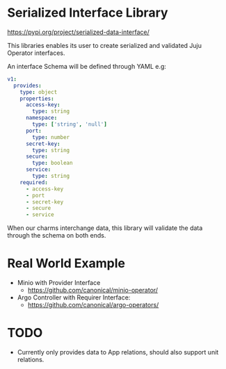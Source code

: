 # Serialized Interface Library

https://pypi.org/project/serialized-data-interface/

This libraries enables its user to create serialized and validated Juju Operator interfaces.

An interface Schema will be defined through YAML e.g:

```yaml
v1:
  provides:
    type: object
    properties:
      access-key:
        type: string
      namespace:
        type: ['string', 'null']
      port:
        type: number
      secret-key:
        type: string
      secure:
        type: boolean
      service:
        type: string
    required:
      - access-key
      - port
      - secret-key
      - secure
      - service
```

When our charms interchange data, this library will validate the data through the schema on both ends.

# Real World Example

* Minio with Provider Interface
  * https://github.com/canonical/minio-operator/
* Argo Controller with Requirer Interface:
  * https://github.com/canonical/argo-operators/

# TODO

* Currently only provides data to App relations, should also support unit relations.
